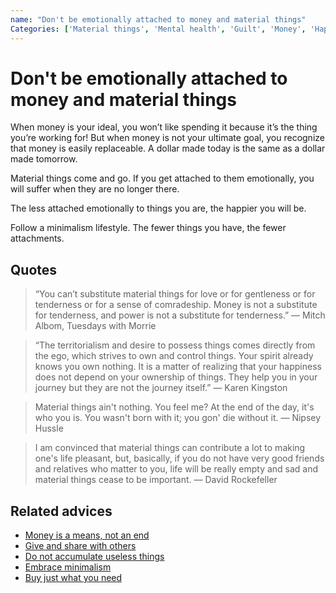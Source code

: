 ```yaml
---
name: "Don't be emotionally attached to money and material things"
Categories: ['Material things', 'Mental health', 'Guilt', 'Money', 'Happiness', 'Minimalism']
---
```

# Don't be emotionally attached to money and material things

When money is your ideal, you won’t like spending it because it’s the thing you’re working for!  But when money is not your ultimate goal, you recognize that money is easily replaceable.  A dollar made today is the same as a dollar made tomorrow.

Material things come and go. If you get attached to them emotionally, you will suffer when they are no longer there.

The less attached emotionally to things you are, the happier you will be.

Follow a minimalism lifestyle. The fewer things you have, the fewer attachments.

## Quotes

> “You can’t substitute material things for love or for gentleness or for tenderness or for a sense of comradeship. Money is not a substitute for tenderness, and power is not a substitute for tenderness.” ― Mitch Albom, Tuesdays with Morrie

> “The territorialism and desire to possess things comes directly from the ego, which strives to own and control things. Your spirit already knows you own nothing. It is a matter of realizing that your happiness does not depend on your ownership of things. They help you in your journey but they are not the journey itself.” ― Karen Kingston

> Material things ain't nothing. You feel me? At the end of the day, it's who you is. You wasn't born with it; you gon' die without it. ― Nipsey Hussle

> I am convinced that material things can contribute a lot to making one's life pleasant, but, basically, if you do not have very good friends and relatives who matter to you, life will be really empty and sad and material things cease to be important. ― David Rockefeller

## Related advices

- [Money is a means, not an end](../Money%20is%20a%20means,%20not%20an%20end/index.md)
- [Give and share with others](../Give%20and%20share%20with%20others/index.md)
- [Do not accumulate useless things](../Do%20not%20accumulate%20useless%20things/index.md)
- [Embrace minimalism](../Embrace%20minimalism/index.md)
- [Buy just what you need](../Buy%20just%20what%20you%20need/index.md)